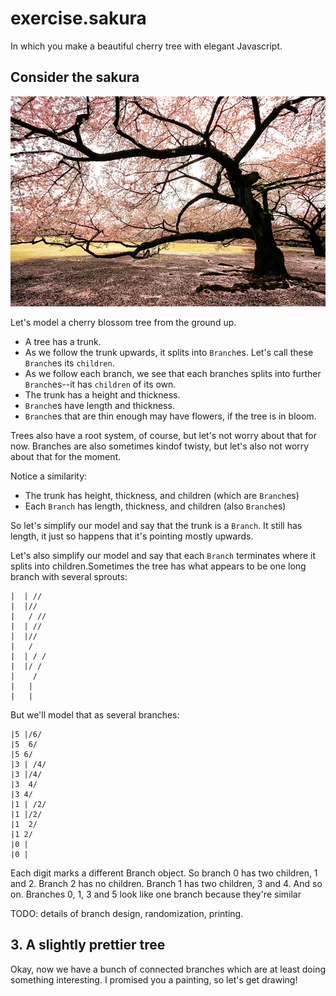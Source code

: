 # exercise.sakura
In which you make a beautiful cherry tree with elegant Javascript.

## Consider the sakura ##

![Sakura, sakura](Massive-blooming-Sakura-tree.jpg)

Let's model a cherry blossom tree from the ground up.

  * A tree has a trunk.
  * As we follow the trunk upwards, it splits into `Branch`es. Let's call these
    `Branch`es its `children`.
  * As we follow each branch, we see that each branches splits into further
    `Branch`es--it has `children` of its own.
  * The trunk has a height and thickness.
  * `Branch`es have length and thickness.
  * `Branch`es that are thin enough may have flowers, if the tree is in bloom.

Trees also have a root system, of course, but let's not worry about that for
now. Branches are also sometimes kindof twisty, but let's also not worry about
that for the moment.

Notice a similarity:

  * The trunk has height, thickness, and children (which are `Branch`es)
  * Each `Branch` has length, thickness, and children (also `Branch`es)

So let's simplify our model and say that the trunk is a `Branch`. It still has
length, it just so happens that it's pointing mostly upwards.

Let's also simplify our model and say that each `Branch` terminates where it
splits into children.Sometimes the tree has what appears to be one long branch
with several sprouts:

    |  | // 
    |  |// 
    |   / //
    |  | //
    |  |//
    |   / 
    |  | / /
    |  |/ /
    |    /
    |   |
    |   |

But we'll model that as several branches:

    |5 |/6/
    |5  6/
    |5 6/ 
    |3 | /4/
    |3 |/4/
    |3  4/
    |3 4/
    |1 | /2/ 
    |1 |/2/
    |1  2/
    |1 2/
    |0 |
    |0 |

Each digit marks a different Branch object. So branch 0 has two children, 1
and 2. Branch 2 has no children. Branch 1 has two children, 3 and 4. And so
on. Branches 0, 1, 3 and 5 look like one branch because they're similar 

TODO: details of branch design, randomization, printing.

## 3. A slightly prettier tree ##

Okay, now we have a bunch of connected branches which are at least doing
something interesting. I promised you a painting, so let's get drawing!


